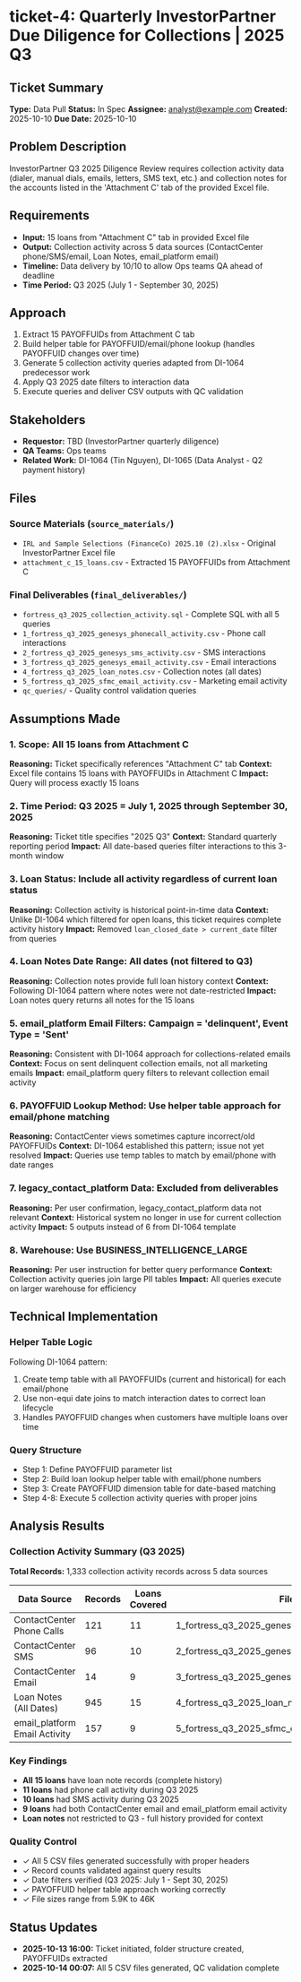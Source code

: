 # ticket-4: Quarterly InvestorPartner Due Diligence for Collections | 2025 Q3

## Ticket Summary
**Type:** Data Pull
**Status:** In Spec
**Assignee:** analyst@example.com
**Created:** 2025-10-10
**Due Date:** 2025-10-10

## Problem Description
InvestorPartner Q3 2025 Diligence Review requires collection activity data (dialer, manual dials, emails, letters, SMS text, etc.) and collection notes for the accounts listed in the 'Attachment C' tab of the provided Excel file.

## Requirements
- **Input:** 15 loans from "Attachment C" tab in provided Excel file
- **Output:** Collection activity across 5 data sources (ContactCenter phone/SMS/email, Loan Notes, email_platform email)
- **Timeline:** Data delivery by 10/10 to allow Ops teams QA ahead of deadline
- **Time Period:** Q3 2025 (July 1 - September 30, 2025)

## Approach
1. Extract 15 PAYOFFUIDs from Attachment C tab
2. Build helper table for PAYOFFUID/email/phone lookup (handles PAYOFFUID changes over time)
3. Generate 5 collection activity queries adapted from DI-1064 predecessor work
4. Apply Q3 2025 date filters to interaction data
5. Execute queries and deliver CSV outputs with QC validation

## Stakeholders
- **Requestor:** TBD (InvestorPartner quarterly diligence)
- **QA Teams:** Ops teams
- **Related Work:** DI-1064 (Tin Nguyen), DI-1065 (Data Analyst - Q2 payment history)

## Files

### Source Materials (`source_materials/`)
- `IRL and Sample Selections (FinanceCo) 2025.10 (2).xlsx` - Original InvestorPartner Excel file
- `attachment_c_15_loans.csv` - Extracted 15 PAYOFFUIDs from Attachment C

### Final Deliverables (`final_deliverables/`)
- `fortress_q3_2025_collection_activity.sql` - Complete SQL with all 5 queries
- `1_fortress_q3_2025_genesys_phonecall_activity.csv` - Phone call interactions
- `2_fortress_q3_2025_genesys_sms_activity.csv` - SMS interactions
- `3_fortress_q3_2025_genesys_email_activity.csv` - Email interactions
- `4_fortress_q3_2025_loan_notes.csv` - Collection notes (all dates)
- `5_fortress_q3_2025_sfmc_email_activity.csv` - Marketing email activity
- `qc_queries/` - Quality control validation queries

## Assumptions Made

### 1. **Scope**: All 15 loans from Attachment C
**Reasoning:** Ticket specifically references "Attachment C" tab
**Context:** Excel file contains 15 loans with PAYOFFUIDs in Attachment C
**Impact:** Query will process exactly 15 loans

### 2. **Time Period**: Q3 2025 = July 1, 2025 through September 30, 2025
**Reasoning:** Ticket title specifies "2025 Q3"
**Context:** Standard quarterly reporting period
**Impact:** All date-based queries filter interactions to this 3-month window

### 3. **Loan Status**: Include all activity regardless of current loan status
**Reasoning:** Collection activity is historical point-in-time data
**Context:** Unlike DI-1064 which filtered for open loans, this ticket requires complete activity history
**Impact:** Removed `loan_closed_date > current_date` filter from queries

### 4. **Loan Notes Date Range**: All dates (not filtered to Q3)
**Reasoning:** Collection notes provide full loan history context
**Context:** Following DI-1064 pattern where notes were not date-restricted
**Impact:** Loan notes query returns all notes for the 15 loans

### 5. **email_platform Email Filters**: Campaign = 'delinquent', Event Type = 'Sent'
**Reasoning:** Consistent with DI-1064 approach for collections-related emails
**Context:** Focus on sent delinquent collection emails, not all marketing emails
**Impact:** email_platform query filters to relevant collection email activity

### 6. **PAYOFFUID Lookup Method**: Use helper table approach for email/phone matching
**Reasoning:** ContactCenter views sometimes capture incorrect/old PAYOFFUIDs
**Context:** DI-1064 established this pattern; issue not yet resolved
**Impact:** Queries use temp tables to match by email/phone with date ranges

### 7. **legacy_contact_platform Data**: Excluded from deliverables
**Reasoning:** Per user confirmation, legacy_contact_platform data not relevant
**Context:** Historical system no longer in use for current collection activity
**Impact:** 5 outputs instead of 6 from DI-1064 template

### 8. **Warehouse**: Use BUSINESS_INTELLIGENCE_LARGE
**Reasoning:** Per user instruction for better query performance
**Context:** Collection activity queries join large PII tables
**Impact:** All queries execute on larger warehouse for efficiency

## Technical Implementation

### Helper Table Logic
Following DI-1064 pattern:
1. Create temp table with all PAYOFFUIDs (current and historical) for each email/phone
2. Use non-equi date joins to match interaction dates to correct loan lifecycle
3. Handles PAYOFFUID changes when customers have multiple loans over time

### Query Structure
- Step 1: Define PAYOFFUID parameter list
- Step 2: Build loan lookup helper table with email/phone numbers
- Step 3: Create PAYOFFUID dimension table for date-based matching
- Step 4-8: Execute 5 collection activity queries with proper joins

## Analysis Results

### Collection Activity Summary (Q3 2025)
**Total Records:** 1,333 collection activity records across 5 data sources

| Data Source | Records | Loans Covered | File |
|-------------|---------|---------------|------|
| ContactCenter Phone Calls | 121 | 11 | 1_fortress_q3_2025_genesys_phonecall_activity.csv |
| ContactCenter SMS | 96 | 10 | 2_fortress_q3_2025_genesys_sms_activity.csv |
| ContactCenter Email | 14 | 9 | 3_fortress_q3_2025_genesys_email_activity.csv |
| Loan Notes (All Dates) | 945 | 15 | 4_fortress_q3_2025_loan_notes.csv |
| email_platform Email Activity | 157 | 9 | 5_fortress_q3_2025_sfmc_email_activity.csv |

### Key Findings
- **All 15 loans** have loan note records (complete history)
- **11 loans** had phone call activity during Q3 2025
- **10 loans** had SMS activity during Q3 2025
- **9 loans** had both ContactCenter email and email_platform email activity
- **Loan notes** not restricted to Q3 - full history provided for context

### Quality Control
- ✓ All 5 CSV files generated successfully with proper headers
- ✓ Record counts validated against query results
- ✓ Date filters verified (Q3 2025: July 1 - Sept 30, 2025)
- ✓ PAYOFFUID helper table approach working correctly
- ✓ File sizes range from 5.9K to 46K

## Status Updates
- **2025-10-13 16:00:** Ticket initiated, folder structure created, PAYOFFUIDs extracted
- **2025-10-14 00:07:** All 5 CSV files generated, QC validation complete
